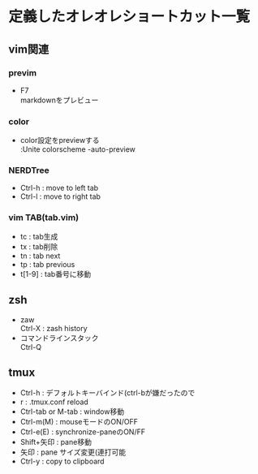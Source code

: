 # 定義したオレオレショートカット一覧

## vim関連

### previm

* F7  
  markdownをプレビュー

### color

* color設定をpreviewする  
  :Unite colorscheme -auto-preview

### NERDTree

* Ctrl-h : move to left tab
* Ctrl-l : move to right tab

### vim TAB(tab.vim)

* tc : tab生成
* tx : tab削除
* tn : tab next
* tp : tab previous
* t[1-9] : tab番号に移動

## zsh

* zaw  
  Ctrl-X : zash history
* コマンドラインスタック  
  Ctrl-Q

## tmux
  * Ctrl-h : デフォルトキーバインド(ctrl-bが嫌だったので
  * r : .tmux.conf reload
  * Ctrl-tab or M-tab : window移動
  * Ctrl-m(M) : mouseモードのON/OFF
  * Ctrl-e(E) : synchronize-paneのON/FF
  * Shift+矢印 : pane移動
  * 矢印 : pane サイズ変更(連打可能
  * Ctrl-y : copy to clipboard
